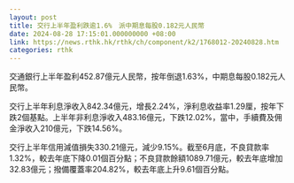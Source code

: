 ```yaml
---
layout: post
title: 交行上半年盈利跌逾1.6%　派中期息每股0.182元人民幣
date: 2024-08-28 17:15:01.000000000 +08:00
link: https://news.rthk.hk/rthk/ch/component/k2/1768012-20240828.htm
categories: rthk
---
```


交通銀行上半年盈利452.87億元人民幣，按年倒退1.63%，中期息每股0.182元人民幣。

交行上半年利息淨收入842.34億元，增長2.24%，淨利息收益率1.29厘，按年下跌2個基點。上半年非利息淨收入483.16億元，下跌12.02%，當中，手續費及佣金淨收入210億元，下跌14.56%。

交行上半年信用減值損失330.21億元，減少9.15%。截至6月底，不良貸款率1.32%，較去年底下降0.01個百分點；不良貸款餘額1089.71億元，較去年底增加32.83億元；撥備覆蓋率204.82%，較去年底上升9.61個百分點。
